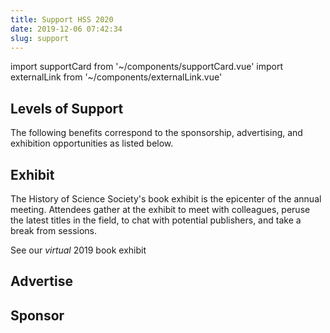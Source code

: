 ```yaml
---
title: Support HSS 2020
date: 2019-12-06 07:42:34
slug: support
---
```


import supportCard from '~/components/supportCard.vue'
import externalLink from '~/components/externalLink.vue'

## Levels of Support

The following benefits correspond to the sponsorship, advertising, and exhibition opportunities as listed below.

<div class="support__box">
<supportCard id="1"><g-image src="~/components/img/ptolemy.jpg" class="support__img" /></supportCard>
<supportCard id="2"><g-image src="~/components/img/franklin.jpg" class="support__img" /></supportCard>
<supportCard id="3"><g-image src="~/components/img/einstein.jpg" class="support__img" /></supportCard>
<supportCard id="4"><g-image src="~/components/img/darwin.png" class="support__img" /></supportCard>
</div>

## Exhibit

The History of Science Society's book exhibit is the epicenter of the annual meeting. Attendees gather at the exhibit to meet with colleagues, peruse the latest titles in the field, to chat with potential publishers, and take a break from sessions.

<externalLink link="https://hssonline.org/report/book-exhibit/">See our <em>virtual</em> 2019 book exhibit</externalLink>

## Advertise

## Sponsor

